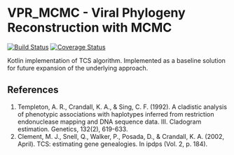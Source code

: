 VPR_MCMC - Viral Phylogeny Reconstruction with MCMC
=========================

[![Build Status](https://travis-ci.com/novikd/Make-TCS-Great-Again.svg?branch=master)](https://travis-ci.com/novikd/Make-TCS-Great-Again)
[![Coverage Status](https://coveralls.io/repos/github/novikd/Make-TCS-Great-Again/badge.svg?branch=master)](https://coveralls.io/github/novikd/Make-TCS-Great-Again?branch=master)

Kotlin implementation of TCS algorithm.
Implemented as a baseline solution for future expansion of the underlying approach. 
## References
1) Templeton, A. R., Crandall, K. A., & Sing, C. F. (1992). A cladistic analysis of phenotypic associations with haplotypes inferred from restriction endonuclease mapping and DNA sequence data. III. Cladogram estimation. Genetics, 132(2), 619-633.
2) Clement, M. J., Snell, Q., Walker, P., Posada, D., & Crandall, K. A. (2002, April). TCS: estimating gene genealogies. In ipdps (Vol. 2, p. 184).
